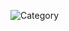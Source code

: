 ![Category](https://upload.wikimedia.org/wikipedia/en/thumb/4/48/Folder_Hexagonal_Icon.svg/32px-Folder_Hexagonal_Icon.svg.png "Category")
